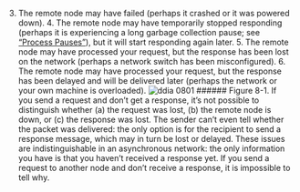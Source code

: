 3.  The remote node may have failed (perhaps it crashed or it was powered down). 4.  The remote node may have temporarily stopped responding (perhaps it is experiencing a long
garbage collection pause; see [“Process Pauses”](#sec_distributed_clocks_pauses)), but it will start responding
again later. 5.  The remote node may have processed your request, but the response has been lost on the network
(perhaps a network switch has been misconfigured). 6.  The remote node may have processed your request, but the response has been delayed and will be
delivered later (perhaps the network or your own machine is overloaded). ![ddia 0801](assets/ddia_0801.png) ###### Figure 8-1. If you send a request and don’t get a response, it’s not possible to distinguish whether (a) the request was lost, (b) the remote node is down, or (c) the response was lost. The sender can’t even tell whether the packet was delivered: the only option is for the recipient to
send a response message, which may in turn be lost or delayed. These issues are indistinguishable in
an asynchronous network: the only information you have is that you haven’t received a response yet.
If you send a request to another node and don’t receive a response, it is impossible to tell why.